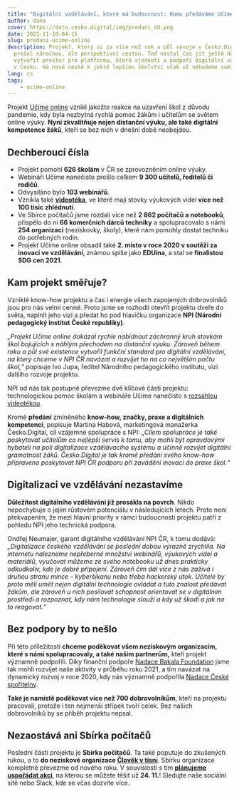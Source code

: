 ```yaml
---
title: "Digitální vzdělávání, které má budoucnost: Komu předáváme Učíme online?"
author: dana
cover: https://data.cesko.digital/img/predani_UO.png
date: 2021-11-10-04-15
slug: predani-ucime-online
description: Projekt, který si za více než rok a půl vývoje v Česko.Digital
  prošel náročnou, ale perspektivní cestou. Teď nastal čas jít ještě dál a
  vytvořit prostor pro platformu, která sjednotí a podpoří digitální vzdělávání
  v Česku. Na nové cestě k ještě lepšímu školství však už nebudeme sami.
lang: cs
tags:
    - ucime-online
---
```

Projekt [Učíme online](http://ucimeonline.cz/) vznikl jakožto reakce na uzavření škol z důvodu pandemie, kdy byla nezbytná rychlá pomoc žákům i učitelům se světem online výuky. **Nyní zkvalitňuje nejen distanční výuku, ale také digitální kompetence žáků**, kteří se bez nich v dnešní době neobejdou.

## Dechberoucí čísla

* Projekt pomohl **626 školám** v ČR se zprovozněním online výuky.
* Webináři Učíme nanečisto prošlo celkem **9 300 učitelů, ředitelů či rodičů**.
* Odvysíláno bylo **103 webinářů**.
* Vznikla také **[videotéka](https://www.ucimeonline.cz/aktivity/ucime-nanecisto/videoteka/)**, ve které mají stovky výukových videí **více než 100 tisíc zhlédnutí**.
* Ve Sbírce počítačů jsme rozdali více než **2 862 počítačů a notebooků**, přispělo do ní **66 komerčních dárců techniky** a spolupracovalo s námi **254 organizací** (neziskovky, školy), které nám pomohly dostat techniku do potřebných rodin.
* Projekt Učíme online obsadil také **2. místo v roce 2020 v soutěži za inovaci ve vzdělávání**, známou spíše jako **EDUína**, a stal se **finalistou SDG cen 2021**.

## Kam projekt směřuje?

Vzniklé know-how projektu a čas i energie všech zapojených dobrovolníků jsou pro nás velmi cenné. Proto jsme se rozhodli otevřít projektu dveře do světa, naplnit jeho vizi a předat ho pod hlavičku organizace **NPI (Národní pedagogický institut České republiky)**.

*„Projekt Učíme online dokázal rychle nabídnout záchranný kruh stovkám škol bojujících s náhlým přechodem na distanční výuku. Zároveň během roku a půl své existence vytvořil funkční standard pro digitální vzdělávání, na který chceme v NPI ČR navázat a rozvíjet ho na co největším počtu škol,“* popisuje Ivo Jupa, ředitel Národního pedagogického institutu, vizi dalšího rozvoje projektu. 

NPI od nás tak postupně převezme dvě klíčové části projektu: technologickou pomoc školám a webináře Učíme nanečisto s [rozsáhlou videotékou](https://www.ucimeonline.cz/aktivity/ucime-nanecisto/videoteka/).

Kromě **předání** zmíněného **know-how, značky, praxe a digitálních kompetencí**, popisuje Martina Habová, marketingová manažerka Česko.Digital, cíl vzájemné spolupráce s NPI: *„Cílem spolupráce je také poskytovat učitelům co nejlepší servis k tomu, aby mohli být opravdovými hybateli na poli digitalizace vzdělávacího systému a účinně rozvíjet digitální gramotnost žáků. Česko.Digital je tak kromě předání svého know-how připraveno poskytovat NPI ČR podporu při zavádění inovací do praxe škol.“*

## Digitalizaci ve vzdělávání nezastavíme

**Důležitost digitálního vzdělávání již prosákla na povrch**. Nikdo nepochybuje o jejím růstovém potenciálu v následujících letech. Proto není překvapením, že mezi hlavní priority v rámci budoucnosti projektu patří z pohledu NPI jeho technická podpora.

Ondřej Neumajer, garant digitálního vzdělávání NPI ČR, k tomu dodává: *„Digitalizace českého vzdělávání se poslední dobou výrazně zrychlila. Na internetu nalezneme nepřeberné množství webinářů, výukových videí a materiálů, vyučovat můžeme ze svého notebooku už dnes prakticky odkudkoliv, kde je dobré připojení. Zároveň čím dál více z nás zažívá i druhou stranu mince –⁠ kyberšikanu nebo třeba hackerský útok. Učitelé by proto měli umět nejen digitální technologie ovládat a tuto znalost předávat žákům, ale zároveň u nich posilovat schopnost orientovat se v digitálním prostředí a rozpoznat, kdy nám technologie slouží a kdy už škodí a jak na to reagovat.“*

## Bez podpory by to nešlo

Při této příležitosti **chceme poděkovat všem neziskovým organizacím, které s námi spolupracovaly, a také našim partnerům,** kteří projekt významně podpořili. Díky finanční podpoře [Nadace Bakala Foundation](https://www.bakalafoundation.org/) jsme tak mohli rozvíjet naše aktivity v průběhu roku 2021, a tím navázat na dynamický rozvoj v roce 2020, kdy nás významně podpořila [Nadace České spořitelny](http://nadacecs.cz/).

**Také je namístě poděkovat více než 700 dobrovolníkům**, kteří na projektu pracovali, protože i ten nejmenší střípek tvoří celek. Bez našich dobrovolníků by se příběh projektu nepsal.

## Nezaostává ani Sbírka počítačů

Poslední částí projektu je **Sbírka počítačů**. Ta také poputuje do zkušených rukou, a to **do neziskové organizace [Člověk v tísni](https://www.clovekvtisni.cz/)**. Sbírku organizace kompletně převezme od nového roku. V souvislosti s tím **[plánujeme uspořádat akci](https://cesko.digital/events/sbirka-pocitacu)**, na kterou se můžete těšit už **24. 11.**! Sledujte naše sociální sítě nebo Slack, kde se včas dozvíte více.
